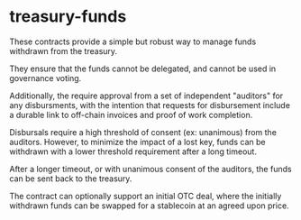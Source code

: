 # treasury-funds

These contracts provide a simple but robust way to manage funds withdrawn from the treasury.

They ensure that the funds cannot be delegated, and cannot be used in governance voting.

Additionally, the require approval from a set of independent "auditors" for any disbursments,
with the intention that requests for disbursement include a durable link to off-chain invoices
and proof of work completion.

Disbursals require a high threshold of consent (ex: unanimous) from the auditors.
However, to minimize the impact of a lost key, funds can be withdrawn with a lower
threshold requirement after a long timeout.

After a longer timeout, or with unanimous consent of the auditors, the funds can be
sent back to the treasury.

The contract can optionally support an initial OTC deal, where the initially withdrawn funds
can be swapped for a stablecoin at an agreed upon price.
